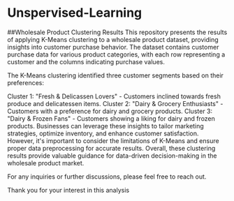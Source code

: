 # Unspervised-Learning

##Wholesale Product Clustering Results
This repository presents the results of applying K-Means clustering to a wholesale product dataset, providing insights into customer purchase behavior. The dataset contains customer purchase data for various product categories, with each row representing a customer and the columns indicating purchase values.

The K-Means clustering identified three customer segments based on their preferences:

Cluster 1: "Fresh & Delicassen Lovers" - Customers inclined towards fresh produce and delicatessen items.
Cluster 2: "Dairy & Grocery Enthusiasts" - Customers with a preference for dairy and grocery products.
Cluster 3: "Dairy & Frozen Fans" - Customers showing a liking for dairy and frozen products.
Businesses can leverage these insights to tailor marketing strategies, optimize inventory, and enhance customer satisfaction. However, it's important to consider the limitations of K-Means and ensure proper data preprocessing for accurate results. Overall, these clustering results provide valuable guidance for data-driven decision-making in the wholesale product market.

For any inquiries or further discussions, please feel free to reach out.

Thank you for your interest in this analysis
